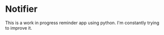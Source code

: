 # Notifier
This is a work in progress reminder app using python. I'm constantly trying to improve it.
